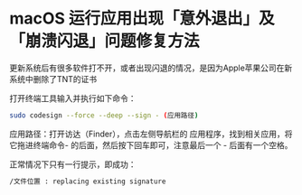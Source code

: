 # macOS 运行应用出现「意外退出」及「崩溃闪退」问题修复方法

更新系统后有很多软件打不开，或者出现闪退的情况，是因为Apple苹果公司在新系统中删除了TNT的证书

打开终端工具输入并执行如下命令：

```bash
sudo codesign --force --deep --sign - (应用路径)
```

应用路径：打开访达（Finder），点击左侧导航栏的 应用程序，找到相关应用，将它拖进终端命令- 的后面，然后按下回车即可，注意最后一个 - 后面有一个空格。

正常情况下只有一行提示，即成功：

```bash
/文件位置 : replacing existing signature
```
